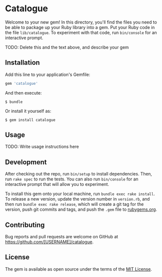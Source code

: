 # Catalogue

Welcome to your new gem! In this directory, you'll find the files you need to be able to package up your Ruby library into a gem. Put your Ruby code in the file `lib/catalogue`. To experiment with that code, run `bin/console` for an interactive prompt.

TODO: Delete this and the text above, and describe your gem

## Installation

Add this line to your application's Gemfile:

```ruby
gem 'catalogue'
```

And then execute:

    $ bundle

Or install it yourself as:

    $ gem install catalogue

## Usage

TODO: Write usage instructions here

## Development

After checking out the repo, run `bin/setup` to install dependencies. Then, run `rake spec` to run the tests. You can also run `bin/console` for an interactive prompt that will allow you to experiment.

To install this gem onto your local machine, run `bundle exec rake install`. To release a new version, update the version number in `version.rb`, and then run `bundle exec rake release`, which will create a git tag for the version, push git commits and tags, and push the `.gem` file to [rubygems.org](https://rubygems.org).

## Contributing

Bug reports and pull requests are welcome on GitHub at https://github.com/[USERNAME]/catalogue.


## License

The gem is available as open source under the terms of the [MIT License](http://opensource.org/licenses/MIT).

